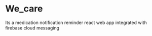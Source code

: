 # We_care
Its a medication notification reminder react web app integrated with firebase cloud messaging
